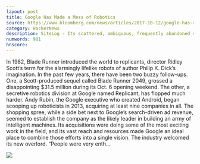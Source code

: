 ```yaml
---
layout: post
title: Google Has Made a Mess of Robotics
source: https://www.bloomberg.com/news/articles/2017-10-12/google-has-made-a-mess-of-robotics
category: HackerNews
description: SiteLog - Its scattered, ambiguous, frequently abandoned objectives for its string of big acquisitions have hurt the whole field.
numwords: 981
hnscore: 
---
```


In 1982, Blade Runner introduced the world to replicants, director Ridley Scott’s term for the alarmingly lifelike robots of author Philip K. Dick’s imagination. In the past few years, there have been two buzzy follow-ups. One, a Scott-produced sequel called Blade Runner 2049, grossed a disappointing $31.5 million during its Oct. 6 opening weekend. The other, a secretive robotics division at Google named Replicant, has flopped much harder.  Andy Rubin, the Google executive who created Android, began scooping up roboticists in 2013, acquiring at least nine companies in all. The shopping spree, while a side bet next to Google’s search-driven ad revenue, seemed to establish the company as the likely leader in building an army of intelligent machines. Its acquisitions were doing some of the most exciting work in the field, and its vast reach and resources made Google an ideal place to combine those efforts into a single vision. The industry welcomed its new overlord. “People were very enth...

![](https://assets.bwbx.io/images/users/iqjWHBFdfxIU/iG0Z4A.x7Db4/v0/1200x630.jpg)
<!--description-->